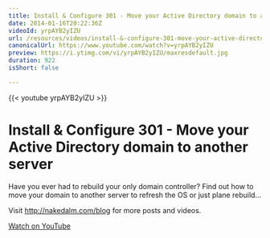 ```yaml
---
title: Install & Configure 301 - Move your Active Directory domain to another server
date: 2014-01-16T20:22:36Z
videoId: yrpAYB2yIZU
url: /resources/videos/install-&-configure-301-move-your-active-directory-domain-to-another-server
canonicalUrl: https://www.youtube.com/watch?v=yrpAYB2yIZU
preview: https://i.ytimg.com/vi/yrpAYB2yIZU/maxresdefault.jpg
duration: 922
isShort: false

---
```


{{< youtube yrpAYB2yIZU >}}

# Install & Configure 301 - Move your Active Directory domain to another server

Have you ever had to rebuild your only domain controller? Find out how to move your domain to another server to refresh the OS or just plane rebuild...

Visit http://nakedalm.com/blog for more posts and videos.

[Watch on YouTube](https://www.youtube.com/watch?v=yrpAYB2yIZU)


